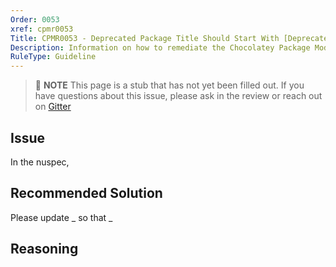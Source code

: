 ```yaml
---
Order: 0053
xref: cpmr0053
Title: CPMR0053 - Deprecated Package Title Should Start With [Deprecated] (nuspec)
Description: Information on how to remediate the Chocolatey Package Moderation Rule 0053
RuleType: Guideline
---
```


<?! Include "../../../../../shared/package-validator-rule-guideline.txt" /?>

> :memo: **NOTE** This page is a stub that has not yet been filled out. If you have questions about this issue, please ask in the review or reach out on [Gitter](https://gitter.im/chocolatey/chocolatey.org)

## Issue

In the nuspec,

## Recommended Solution

Please update _ so that _

## Reasoning
